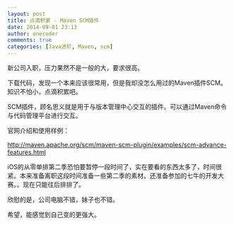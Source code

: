 ```yaml
---
layout: post
title: 点滴积累 - Maven SCM插件
date: 2014-09-01 23:13
author: onecoder
comments: true
categories: [Java进阶, Maven, scm]
---
```

<p>
	新公司入职，压力果然不是一般的大，要求很高。</p>
<p>
	下载代码，发现一个本来应该很常用，但是我却没怎么用过的Maven插件SCM。知识不怕小，点滴积累吧。</p>
<p>
	SCM插件，顾名思义就是用于与版本管理中心交互的插件。可以通过Maven命令与代码管理平台进行交互。</p>
<p>
	官网介绍和使用样例：</p>
<p>
	<a href="http://maven.apache.org/scm/maven-scm-plugin/examples/scm-advance-features.html">http://maven.apache.org/scm/maven-scm-plugin/examples/scm-advance-features.html</a></p>
<p>
	iOS的从零单排第二季恐怕要暂停一段时间了，实在要看的东西太多了，时间很紧。本来准备离职这段时间准备一些第二季的素材。还准备参加的七牛的开发大赛。。现在只能往后排排了。</p>
<p>
	欣慰的是，公司电脑不错，妹子也不错。</p>
<p>
	希望，能感觉到自己变的更强大。</p>


